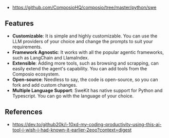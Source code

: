 
- https://github.com/ComposioHQ/composio/tree/master/python/swe

## Features

-   **Customizable**: It is simple and highly customizable. You can use the LLM providers of your choice and change the prompts to suit your requirements.
-   **Framework Agnostic**: It works with all the popular agentic frameworks, such as LangChain and LlamaIndex.
-   **Extensible**: Adding more tools, such as browsing and scrapping, can easily extend the agent's capability. You can add tools from the Composio ecosystem.
-   **Open-source**: Needless to say, the code is open-source, so you can fork and add custom changes.
-   **Multiple Language Support**: SweKit has native support for Python and Typescript. You can go with the language of your choice.

## References

- https://dev.to/github20k/i-10xd-my-coding-productivity-using-this-ai-tool-i-wish-i-had-known-it-earlier-2eoo?context=digest